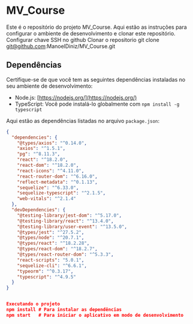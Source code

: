# MV_Course

Este é o repositório do projeto MV_Course. Aqui estão as instruções para configurar o ambiente de desenvolvimento e clonar este repositório.
Configurar chave SSH no github
Clonar o repositorio
    git clone git@github.com:ManoelDiniz/MV_Course.git
    
## Dependências

Certifique-se de que você tem as seguintes dependências instaladas no seu ambiente de desenvolvimento:

- Node.js: [https://nodejs.org/](https://nodejs.org/)
- TypeScript: Você pode instalá-lo globalmente com `npm install -g typescript`

Aqui estão as dependências listadas no arquivo `package.json`:

```json
{
  "dependencies": {
    "@types/axios": "^0.14.0",
    "axios": "^1.5.1",
    "pg": "^8.11.3",
    "react": "^18.2.0",
    "react-dom": "^18.2.0",
    "react-icons": "^4.11.0",
    "react-router-dom": "^6.16.0",
    "reflect-metadata": "^0.1.13",
    "sequelize": "^6.33.0",
    "sequelize-typescript": "^2.1.5",
    "web-vitals": "^2.1.4"
  },
  "devDependencies": {
    "@testing-library/jest-dom": "^5.17.0",
    "@testing-library/react": "^13.4.0",
    "@testing-library/user-event": "^13.5.0",
    "@types/jest": "^27.5.2",
    "@types/node": "^20.7.1",
    "@types/react": "^18.2.28",
    "@types/react-dom": "^18.2.7",
    "@types/react-router-dom": "^5.3.3",
    "react-scripts": "5.0.1",
    "sequelize-cli": "^6.6.1",
    "typeorm": "^0.3.17",
    "typescript": "^4.9.5"
  }
}


Executando o projeto 
npm install # Para instalar as dependências
npm start   # Para iniciar o aplicativo em modo de desenvolvimento

